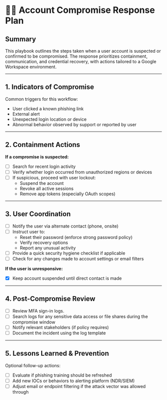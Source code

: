 # 🧑‍💻 Account Compromise Response Plan

## Summary

This playbook outlines the steps taken when a user account is suspected or confirmed to be compromised. The response prioritizes containment, communication, and credential recovery, with actions tailored to a Google Workspace environment.

---

## 1. Indicators of Compromise

Common triggers for this workflow:
- User clicked a known phishing link
- External alert 
- Unexpected login location or device
- Abnormal behavior observed by support or reported by user

---

## 2. Containment Actions

**If a compromise is suspected:**

- [ ] Search for recent login activity
- [ ] Verify whether login occurred from unauthorized regions or devices
- [ ] If suspicious, proceed with user lockout:
  - Suspend the account
  - Revoke all active sessions
  - Remove app tokens (especially OAuth scopes)

---

## 3. User Coordination

- [ ] Notify the user via alternate contact (phone, onsite)
- [ ] Instruct user to:
  - Reset their password (enforce strong password policy)
  - Verify recovery options
  - Report any unusual activity
- [ ] Provide a quick security hygiene checklist if applicable
- [ ] Check for any changes made to account settings or email filters

**If the user is unresponsive:**
- [x] Keep account suspended until direct contact is made

---

## 4. Post-Compromise Review

- [ ] Review MFA sign-in logs.
- [ ] Search logs for any sensitive data access or file shares during the compromise window
- [ ] Notify relevant stakeholders (if policy requires)
- [ ] Document the incident using the log template

---

## 5. Lessons Learned & Prevention

Optional follow-up actions:
- [ ] Evaluate if phishing training should be refreshed
- [ ] Add new IOCs or behaviors to alerting platform (NDR/SIEM)
- [ ] Adjust email or endpoint filtering if the attack vector was allowed through

